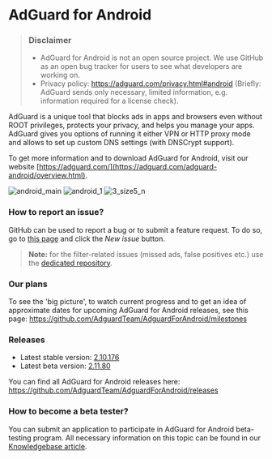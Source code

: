 # AdGuard for Android
> ### Disclaimer
> * AdGuard for Android is not an open source project. We use GitHub as an open bug tracker for users to see what developers are working on.
> * Privacy policy: https://adguard.com/privacy.html#android (Briefly: AdGuard sends only necessary, limited information, e.g. information required for a license check).

AdGuard is a unique tool that blocks ads in apps and browsers even without ROOT privileges, protects your privacy, and helps you manage your apps. AdGuard gives you options of running it either VPN or HTTP proxy mode and allows to set up custom DNS settings (with DNSCrypt support).

To get more information and to download AdGuard for Android, visit our website [https://adguard.com/](https://adguard.com/adguard-android/overview.html).

![android_main](https://cloud.githubusercontent.com/assets/8577533/9547459/5138cc40-4da3-11e5-8697-91e3f7490986.jpg)
![android_1](https://cloud.githubusercontent.com/assets/8577533/9547396/dac9fe08-4da2-11e5-94bd-39853c73a009.jpg)
![3_size5_n](https://cloud.githubusercontent.com/assets/5947035/9525990/881678de-4cef-11e5-8dc9-0b84f4d85fc7.png)

### How to report an issue?

GitHub can be used to report a bug or to submit a feature request. To do so, go to [this page](https://github.com/AdguardTeam/AdguardForAndroid/issues) and click the *New issue* button.

>**Note:** for the filter-related issues (missed ads, false positives etc.) use the [dedicated repository](https://github.com/AdguardTeam/AdguardFilters). 

### Our plans

To see the 'big picture', to watch current progress and to get an idea of approximate dates for upcoming AdGuard for Android releases, see this page: https://github.com/AdguardTeam/AdguardForAndroid/milestones

### Releases

* Latest stable version: [2.10.176](https://github.com/AdguardTeam/AdguardForAndroid/releases/tag/v2.10.176)
* Latest beta version: [2.11.80](https://github.com/AdguardTeam/AdguardForAndroid/releases/tag/v2.11.80-rc)

You can find all AdGuard for Android releases here: https://github.com/AdguardTeam/AdguardForAndroid/releases

### How to become a beta tester?

You can submit an application to participate in AdGuard for Android beta-testing program. All necessary information on this topic can be found in our [Knowledgebase article](https://kb.adguard.com/general/adguard-beta-testing-program#android).
